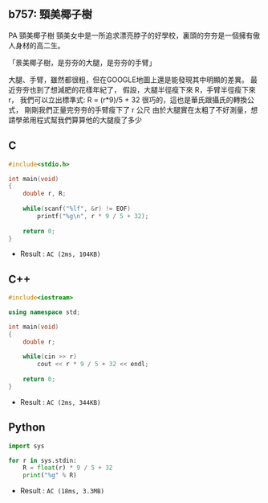 ## b757: 頸美椰子樹
PA 頸美椰子樹
頸美女中是一所追求漂亮脖子的好學校，裏頭的夯夯是一個擁有傲人身材的高二生。

「景美椰子樹，是夯夯的大腿，是夯夯的手臂」

大腿、手臂，雖然都很粗，但在GOOGLE地圖上還是能發現其中明顯的差異。
最近夯夯也到了想減肥的花樣年紀了，
假設，大腿半徑瘦下來 R，手臂半徑瘦下來 r，
我們可以立出標準式: R = (r*9)/5 + 32
很巧的，這也是華氏跟攝氏的轉換公式，
剛剛我們正量完夯夯的手臂瘦下了 r 公尺
由於大腿實在太粗了不好測量，想請學弟用程式幫我們算算他的大腿瘦了多少

## C
```C
#include<stdio.h>

int main(void)
{
	double r, R;
	
	while(scanf("%lf", &r) != EOF)
		printf("%g\n", r * 9 / 5 + 32);
		
	return 0;
}
```
 * Result : `AC (2ms, 104KB)`
 
## C++
```C++
#include<iostream>

using namespace std;

int main(void)
{
	double r;
	
	while(cin >> r)
		cout << r * 9 / 5 + 32 << endl;
	
	return 0;
}
```
 * Result : `AC (2ms, 344KB)`

## Python
```python
import sys

for r in sys.stdin:
    R = float(r) * 9 / 5 + 32
    print("%g" % R)
```
 * Result : `AC (18ms, 3.3MB)`
